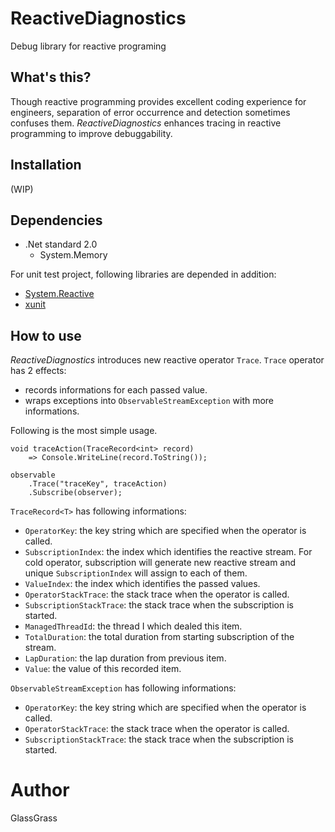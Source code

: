 # ReactiveDiagnostics

Debug library for reactive programing

## What's this?

Though reactive programming provides excellent coding experience for engineers, separation of error occurrence and detection sometimes confuses them.
*ReactiveDiagnostics* enhances tracing in reactive programming to improve debuggability.

## Installation

(WIP)

## Dependencies

- .Net standard 2.0
  - System.Memory

For unit test project, following libraries are depended in addition:

- [System.Reactive](https://github.com/dotnet/reactive)
- [xunit](https://github.com/xunit/xunit)

## How to use

*ReactiveDiagnostics* introduces new reactive operator `Trace`.
`Trace` operator has 2 effects:

- records informations for each passed value.
- wraps exceptions into `ObservableStreamException` with more informations.

Following is the most simple usage.

```CSharp
void traceAction(TraceRecord<int> record)
    => Console.WriteLine(record.ToString());

observable
    .Trace("traceKey", traceAction)
    .Subscribe(observer);
```

`TraceRecord<T>` has following informations:

- `OperatorKey`:
  the key string which are specified when the operator is called.
- `SubscriptionIndex`:
  the index which identifies the reactive stream. For cold operator, subscription will generate new reactive stream and unique `SubscriptionIndex` will assign to each of them.
- `ValueIndex`:
  the index which identifies the passed values.
- `OperatorStackTrace`:
  the stack trace when the operator is called.
- `SubscriptionStackTrace`:
  the stack trace when the subscription is started.
- `ManagedThreadId`:
  the thread I which dealed this item.
- `TotalDuration`:
  the total duration from starting subscription of the stream.
- `LapDuration`:
  the lap duration from previous item.
- `Value`:
  the value of this recorded item.

`ObservableStreamException` has following informations:

- `OperatorKey`:
  the key string which are specified when the operator is called.
- `OperatorStackTrace`:
  the stack trace when the operator is called.
- `SubscriptionStackTrace`:
  the stack trace when the subscription is started.

# Author

GlassGrass
